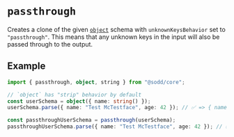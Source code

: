 # `passthrough`

Creates a clone of the given [`object`](/api/schemas/object) schema with `unknownKeysBehavior` set to `"passthrough"`. This means that any unknown keys in the input will also be passed through to the output.

## Example

```ts
import { passthrough, object, string } from "@sodd/core";

// `object` has "strip" behavior by default
const userSchema = object({ name: string() });
userSchema.parse({ name: "Test McTestface", age: 42 }); // ✅ => { name: "Test McTestface" }

const passthroughUserSchema = passthrough(userSchema);
passthroughUserSchema.parse({ name: "Test McTestface", age: 42 }); // ✅ => { name: "Test McTestface", age: 42 }
```
